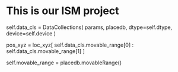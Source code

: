 # This is our ISM project

self.data_cls = DataCollections(
            params, placedb, dtype=self.dtype, device=self.device
        )

pos_xyz = loc_xyz[
                self.data_cls.movable_range[0] : self.data_cls.movable_range[1]
            ]

self.movable_range = placedb.movableRange()

